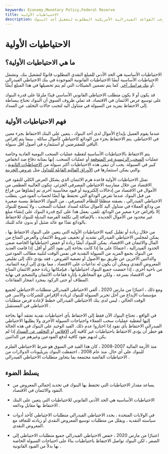 ```yaml
---
keywords: Economy,Monetary Policy,Federal Reserve
title: الاحتياطيات الأولية
description: الاحتياطيات الأساسية هي الحد الأدنى للمبلغ النقدي بموجب القواعد الفيدرالية الأمريكية المطلوبة لتشغيل أحد البنوك.
---
```


# الاحتياطيات الأولية
## ما هي الاحتياطيات الأولية؟

الاحتياطيات الأساسية هي الحد الأدنى للمبلغ النقدي المطلوب قانونًا لتشغيل بنك. وتشمل الاحتياطيات الأساسية أيضًا الاحتياطيات القانونية الموجودة في بنك الاحتياطي الفيدرالي أو [بنك مراسل آخر](/correspondent-bank). كما يتم تضمين الشيكات التي لم يتم تحصيلها في هذا المبلغ أيضًا.

قد يكون أو لا يكون متطلب الاحتياطي القانوني الأساسي قيدًا ملزمًا على قدرة البنوك على توسيع عرض الائتمان في الاقتصاد. قد تملي ظروف السوق أن البنوك تحتاج ببساطة إلى الاحتفاظ بمزيد من السيولة في متناول اليد لتجنب حالات التخلف عن السداد.

## فهم الاحتياطيات الأولية

عندما يقوم العميل بإيداع الأموال لدى أحد البنوك ، يتعين على البنك الاحتفاظ بجزء معين في الاحتياطي. يتم الاحتفاظ بجزء من الودائع كاحتياطي كأموال سائلة ، بينما يتم إقراض الباقي للمقترضين أو استثماره في أصول أقل سيولة.

يتم الاحتفاظ بالاحتياطيات الأساسية لتغطية عمليات السحب اليومية العادية وخاصة عمليات [السحب الرئيسية غير المتوقعة](/withdrawal) أو عمليات السحب. إنها بمثابة دفاع ضد انخفاض كبير في السيولة. يجب أن تبقى هذه الاحتياطيات أكثر سيولة من [الاحتياطيات الثانوية](/excess_reserves) ، والتي يمكن استثمارها في [الأوراق المالية القابلة للتداول](/marketablesecurities) مثل [عروض الخزينة](/treasuryoffering).

تمثل الاحتياطيات الأولية قاعدة هرم الائتمان الذي يشكل العرض الكلي للنقود في الاقتصاد من خلال ممارسة الاحتياطي المصرفي الجزئي. تتكون الغالبية العظمى من الأموال في الاقتصاد من إدخالات إلكترونية أو قيود محاسبية أخرى تم إنشاؤها من فراغ من قبل البنوك عندما تقرض الودائع التي تحتفظ بها أيضًا لحساب المودعين. يتطلب الاحتياطي الفيدرالي ، بصفته منظمًا للنظام المصرفي ، من البنوك الاحتفاظ بنسبة صغيرة من ودائع العملاء في متناول اليد كأموال سائلة لسداد عمليات السحب ، ولا يُسمح للبنوك إلا بإقراض جزء صغير من الودائع. تلقى. يعمل هذا على كبح قدرة البنوك على إنشاء مبلغ غير محدود من الأموال الجديدة ، بالإضافة إلى تكلفة الفرصة البديلة للبنوك للاحتفاظ بالودائع نقدًا مع عائد ضئيل أو بدون عائد للبنك.

من خلال زيادة أو تقليل كمية الاحتياطيات الأولية التي يتعين على البنوك الاحتفاظ بها ، يمكن لمجلس الاحتياطي الفيدرالي تشديد أو تخفيف شروط الائتمان والعرض المتاح من المال والائتمان في الاقتصاد. يمكن للبنوك أيضًا زيادة أو خفض احتياطياتها الخاصة ضمن الحدود الفيدرالية ، اعتمادًا على ما إذا كانت بحاجة إلى نقود أكثر أو أقل. إذا قامت العديد من البنوك بجمع المزيد من السيولة النقدية في نفس الوقت لتلبية مطالب المودعين والدائنين الآخرين عن طريق بيع الأصول أو تصفية القروض ، فقد يؤدي ذلك إلى تقليص المعروض النقدي ويمكن أن يكون له تداعيات على الاقتصاد ، مما يؤدي إلى أزمة ائتمانية. من ناحية أخرى ، إذا خفضت جميع البنوك احتياطياتها ، فبإمكانها زيادة حجم الائتمان المتاح في الاقتصاد بسرعة ، ولكن مع المخاطرة بإثارة فقاعات الائتمان والتضخم في نهاية المطاف أو حتى الركود بمجرد انفجار الفقاعات.

ومع ذلك ، اعتبارًا من مارس 2020 ، ألغى الاحتياطي الفيدرالي متطلبات الاحتياطي لجميع مؤسسات الإيداع من أجل تحرير السيولة للبنوك لزيادة الإقراض للشركات والأسر. في الوقت الحالي ، ليس لدى بنك الاحتياطي الفيدرالي خطط لإعادة فرض متطلبات الاحتياطي في المستقبل .

في الواقع ، تحتاج البنوك الآن فقط إلى الاحتفاظ بأي احتياطيات نقدية تعتقد أنها بحاجة إليها لتغطية عمليات سحب العملاء واحتياجات السيولة الأخرى ولا يطلبها الاحتياطي الفيدرالي الاحتفاظ بأي نقود إذا اختاروا عدم ذلك. القيد الوحيد على البنوك في هذه الحالة هو خطر أن يؤدي الاحتفاظ باحتياطيات غير كافية إلى [الإفلاس](/bankruptcy) أو [التخلف عن السداد](/default2) إذا لم يكن لديهم نقود كافية لدفع المودعين وغيرهم من الدائنين.

منذ الأزمة المالية 2007-2008 ، كان هذا القيد في السوق هو شرط الاحتياطي الملزم للبنوك على أي حال. منذ عام 2008 ، احتفظت البنوك بتريليونات الدولارات من الاحتياطيات الفائضة مجتمعة بما يتجاوز متطلبات الاحتياطي الفيدرالي .

## يسلط الضوء

- يساعد مقدار الاحتياطيات التي تحتفظ بها البنوك في تحديد إجمالي المعروض من النقود والائتمان في الاقتصاد.

- الاحتياطيات الأساسية هي الحد الأدنى القانوني للاحتياطيات التي يتعين على البنك الاحتفاظ بها مقابل ودائعه .

- في الولايات المتحدة ، يحدد الاحتياطي الفيدرالي متطلبات الاحتياطي كأحد أدوات سياسته النقدية ، ويقلل من متطلبات توسيع المعروض النقدي أو زيادته للتعاقد مع المعروض النقدي.

- اعتبارًا من مارس 2020 ، خفض الاحتياطي الفيدرالي جميع متطلبات الاحتياطي إلى الصفر ، لكن البنوك تواصل الاحتفاظ باحتياطيات بناءً على احتياجات السيولة الخاصة بها بدلاً من القيود القانونية .

